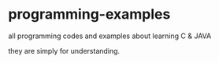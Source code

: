 # programming-examples

all programming codes and examples about learning C & JAVA

they are simply for understanding.
